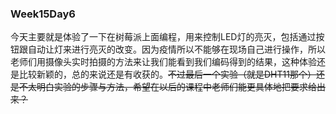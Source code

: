 ### Week15Day6

今天主要就是体验了一下在树莓派上面编程，用来控制LED灯的亮灭，包括通过按钮跟自动让灯来进行亮灭的改变。因为疫情所以不能够在现场自己进行操作，所以老师们用摄像头实时拍摄的方法来让我们能看到我们编码得到的结果，这种体验还是比较新颖的，总的来说还是有收获的。~~不过最后一个实验（就是DHT11那个）还是不太明白实验的步骤与方法，希望在以后的课程中老师们能更具体地把要求给出来？~~

